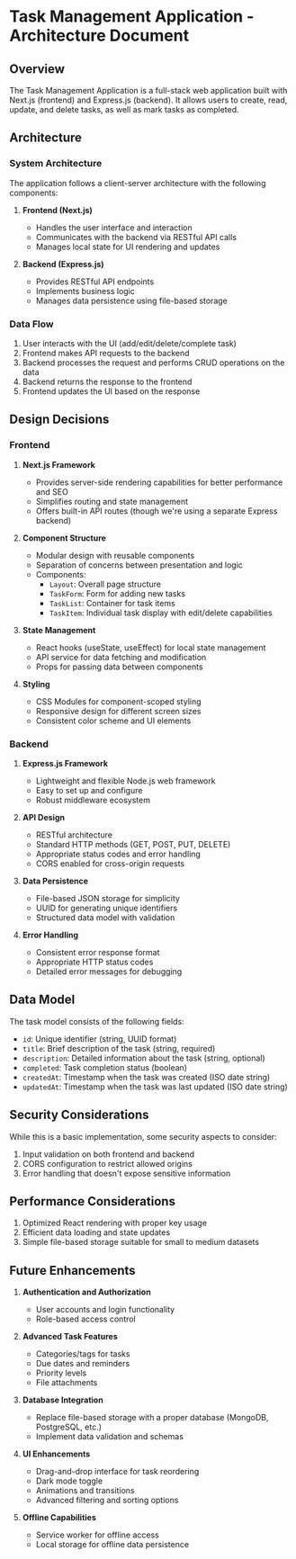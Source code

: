 # Task Management Application - Architecture Document

## Overview

The Task Management Application is a full-stack web application built with Next.js (frontend) and Express.js (backend). It allows users to create, read, update, and delete tasks, as well as mark tasks as completed.

## Architecture

### System Architecture

The application follows a client-server architecture with the following components:

1. **Frontend (Next.js)**
   - Handles the user interface and interaction
   - Communicates with the backend via RESTful API calls
   - Manages local state for UI rendering and updates

2. **Backend (Express.js)**
   - Provides RESTful API endpoints
   - Implements business logic
   - Manages data persistence using file-based storage

### Data Flow

1. User interacts with the UI (add/edit/delete/complete task)
2. Frontend makes API requests to the backend
3. Backend processes the request and performs CRUD operations on the data
4. Backend returns the response to the frontend
5. Frontend updates the UI based on the response

## Design Decisions

### Frontend

1. **Next.js Framework**
   - Provides server-side rendering capabilities for better performance and SEO
   - Simplifies routing and state management
   - Offers built-in API routes (though we're using a separate Express backend)

2. **Component Structure**
   - Modular design with reusable components
   - Separation of concerns between presentation and logic
   - Components:
     - `Layout`: Overall page structure
     - `TaskForm`: Form for adding new tasks
     - `TaskList`: Container for task items
     - `TaskItem`: Individual task display with edit/delete capabilities

3. **State Management**
   - React hooks (useState, useEffect) for local state management
   - API service for data fetching and modification
   - Props for passing data between components

4. **Styling**
   - CSS Modules for component-scoped styling
   - Responsive design for different screen sizes
   - Consistent color scheme and UI elements

### Backend

1. **Express.js Framework**
   - Lightweight and flexible Node.js web framework
   - Easy to set up and configure
   - Robust middleware ecosystem

2. **API Design**
   - RESTful architecture
   - Standard HTTP methods (GET, POST, PUT, DELETE)
   - Appropriate status codes and error handling
   - CORS enabled for cross-origin requests

3. **Data Persistence**
   - File-based JSON storage for simplicity
   - UUID for generating unique identifiers
   - Structured data model with validation

4. **Error Handling**
   - Consistent error response format
   - Appropriate HTTP status codes
   - Detailed error messages for debugging

## Data Model

The task model consists of the following fields:

- `id`: Unique identifier (string, UUID format)
- `title`: Brief description of the task (string, required)
- `description`: Detailed information about the task (string, optional)
- `completed`: Task completion status (boolean)
- `createdAt`: Timestamp when the task was created (ISO date string)
- `updatedAt`: Timestamp when the task was last updated (ISO date string)

## Security Considerations

While this is a basic implementation, some security aspects to consider:

1. Input validation on both frontend and backend
2. CORS configuration to restrict allowed origins
3. Error handling that doesn't expose sensitive information

## Performance Considerations

1. Optimized React rendering with proper key usage
2. Efficient data loading and state updates
3. Simple file-based storage suitable for small to medium datasets

## Future Enhancements

1. **Authentication and Authorization**
   - User accounts and login functionality
   - Role-based access control

2. **Advanced Task Features**
   - Categories/tags for tasks
   - Due dates and reminders
   - Priority levels
   - File attachments

3. **Database Integration**
   - Replace file-based storage with a proper database (MongoDB, PostgreSQL, etc.)
   - Implement data validation and schemas

4. **UI Enhancements**
   - Drag-and-drop interface for task reordering
   - Dark mode toggle
   - Animations and transitions
   - Advanced filtering and sorting options

5. **Offline Capabilities**
   - Service worker for offline access
   - Local storage for offline data persistence